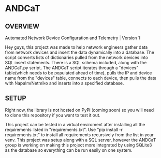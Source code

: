 ANDCaT
======

OVERVIEW
--------
Automated Network Device Configuration and Telemetry | Version 1

Hey guys, this project was made to help network engineers gather data from network devices and insert the data dynamically into a database. The script converts lists of dictionaries pulled from the network devices into SQL insert statements. There is a SQL schema included, along with the ANDCaT.py script. The ANDCaT script iterates through a "devices" table(which needs to be populated ahead of time), pulls the IP and device name from the "devices" table, connects to each device, then pulls the data with Napalm/Netmiko and inserts into a specified database.

SETUP
-----
Right now, the library is not hosted on PyPi (coming soon) so you will need to clone this repository if you want to test it out.

This project can be tested in a virtual enviroment after installing all the requirements listed in "requirements.txt". Use "pip install -r requirements.txt" to install all requirements recursively from the list in your venv. This project was setup along with a SQL server, however the ANDCaT group is working on making this project more integrated by using SQLite3 as the database so everything can be run easily on one system.
